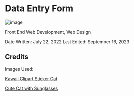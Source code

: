 # Data Entry Form

![image](https://user-images.githubusercontent.com/111858908/222716980-81fd2c75-5fcf-4d64-be48-a3350fd6d80a.png)

Front End Web Development, Web Design

Date Written: July 22, 2022
Last Edited: September 16, 2023

<h2>Credits</h2>
Images Used:

<a href="https://www.nicepng.com/maxp/u2e6e6y3w7a9q8e6/">Kawaii Clipart Sticker Cat</a>

<a href="https://www.freepik.com/premium-vector/draw-cute-cat-with-sunglasses_4394976.htm">Cute Cat with Sunglasses</a>
